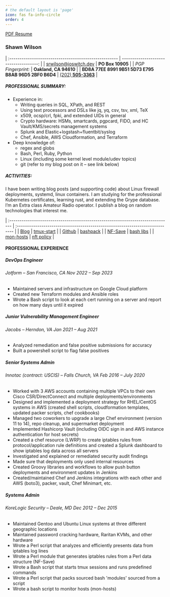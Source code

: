 ```yaml
---
# the default layout is 'page'
icon: fas fa-info-circle
order: 4
---
```


[PDF Resume](/static/docs/SRW_Resume_20240130.pdf)
### Shawn Wilson

| :----------------------------------------------------- | -------------------------------------: |
| [srwilson@ioswitch.dev](mailto:srwilson@ioswitch.dev)  | **PO Box 10905**                       |
| _PGP Fingerprint:_                                     | **Oakland, CA 94610**                  |
| **BD8A 77EE 8991 9B51 5D73 E795 B8AB 96D5 2BF0 B6D4**  | [(202) **505-3363**](tel:+12025053363) |

##### __PROFESSIONAL SUMMARY__:
- Experience in:
  + Writing queries in SQL, XPath, and REST
  + Using text processors and DSLs like jq, yq, csv, tsv, xml, TeX
  + x509, ocsp/crl, fpki, and extended UIDs in general
  + Crypto hardware: HSMs, smartcards, pgpcard, FIDO, and HC Vault/KMS/secrets management systems
  + Splunk and Elastic+logstash+fluentbit/syslog
  + Chef, Ansible, AWS Cloudformation, and Terraform
- Deep knowledge of:
  + regex and globs
  + Bash, Perl, Ruby, Python
  + Linux (including some kernel level module/udev topics)
  + git (refer to my blog post on it – see link below)

##### __ACTIVITIES__:
I have been writing blog posts (and supporting code) about Linux firewall deployments, systemd, linux containers. I am studying for the professional Kubernetes certificates, learning rust, and extending the Grype database. I’m an Extra class Amateur Radio operator. I publish a blog on random technologies that interest me.

| :------------------------------------------------------------------------------- | :---------------------------------------------------------------------------- |
| [Blog](http://ioswitch.dev)                                                      | [tmux-start](https://github.com/ag4ve/misc-scripts/blob/master/tmux-start.sh) |
| [Github](https://github.com/ag4ve)                                               | [bashpack](https://github.com/ag4ve/misc-scripts/blob/master/bashpack.pl)     |
| [NF-Save](https://github.com/ag4ve/NF-Save)                                      | [bash libs](https://github.com/ag4ve/bash-libs)                               |
| [mon-hosts](https://github.com/ag4ve/misc-scripts/blob/master/mon-hosts-packed)  | [nft policy](https://github.com/ag4ve/nft-policy)                             |


#### PROFESSIONAL EXPERIENCE

##### DevOps Engineer
###### Jotform – San Francisco, CA _Nov_ _2022_ _–_ _Sep_ _2023_
 * Maintained servers and infrastructure on Google Cloud platform
 * Created new Terraform modules and Ansible roles
 * Wrote a Bash script to look at each cert running on a server and report on how many days until it expired

##### Junior Vulnerability Management Engineer
###### Jacobs – Herndon, VA  _Jan_ _2021_ _–_ _Aug_ _2021_
 * Analyzed remediation and false positive submissions for accuracy
 * Built a powershell script to flag false positives

##### Senior Systems Admin
###### Innotac (contract: USCIS) – Falls Church, VA _Feb_ _2016_ _–_ _July_ _2020_
 * Worked with 3 AWS accounts containing multiple VPCs to their own Cisco CSR/DirectConnect and multiple deployments/environments
 * Designed and implemented a deployment strategy for RHEL/CentOS systems in AWS (created shell scripts, cloudformation templates, updated packer scripts, chef cookbooks)
 * Managed two coworkers to upgrade a large Chef environment (version 11 to 14), repo cleanup, and supermarket deployment
 * Implemented Hashicorp Vault (including OIDC sign in and AWS instance authentication for host secrets)
 * Created a chef resource (LWRP) to create iptables rules from protocol/application rule definitions and created a Splunk dashboard to show iptables log data across all servers
 * Investigated and explained or remediated security audit findings
 * Made sure that deployments only used internal resources
 * Created Groovy libraries and workflows to allow push button deployments and environment updates in Jenkins
 * Created/maintained Chef and Jenkins integrations with each other and AWS (boto3), packer, vault, Chef Minimart, etc.

##### Systems Admin
###### KoreLogic Security – Deale, MD _Dec_ _2012_ _–_ _Dec_ _2015_
 * Maintained Gentoo and Ubuntu Linux systems at three different geographic locations
 * Maintained password cracking hardware, Raritan KVMs, and other hardware
 * Wrote a Perl script that analyzes and efficiently presents data from iptables log lines
 * Wrote a Perl module that generates iptables rules from a Perl data structure (NF-Save)
 * Wrote a Bash script that starts tmux sessions and runs predefined commands
 * Wrote a Perl script that packs sourced bash 'modules' sourced from a script
 * Wrote a bash script to monitor hosts (mon-hosts)


